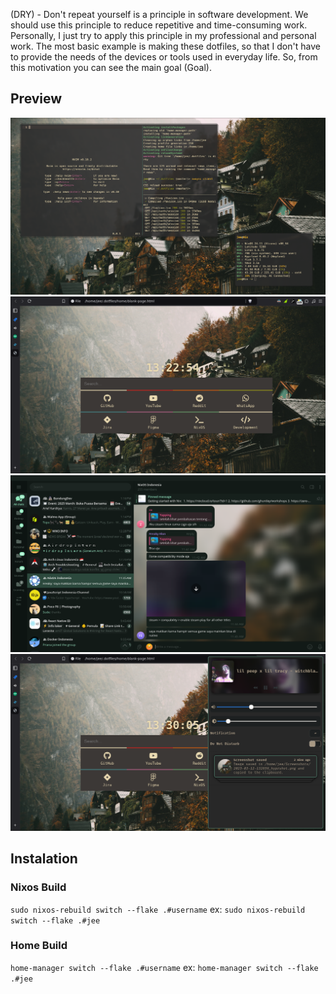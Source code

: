 (DRY) - Don't repeat yourself is a principle in software development. We should use this principle to reduce repetitive and time-consuming work. Personally, I just try to apply this principle in my professional and personal work. The most basic example is making these dotfiles, so that I don't have to provide the needs of the devices or tools used in everyday life. So, from this motivation you can see the main goal (Goal).

## Preview
![Termina](./screenshots/terminal.png)
![browser](./screenshots/browser.png)
![telegram](./screenshots/telegram.png)
![swaync](./screenshots/swaync.png)

## Instalation
### Nixos Build
`sudo nixos-rebuild switch --flake .#username`
ex: `sudo nixos-rebuild switch --flake .#jee`  

### Home Build
`home-manager switch --flake .#username`
ex: `home-manager switch --flake .#jee`  

